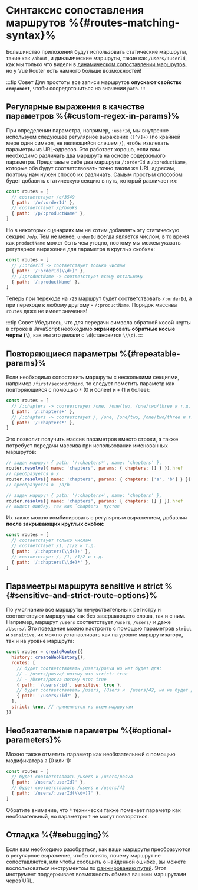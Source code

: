 # Синтаксис сопоставления маршрутов %{#routes-matching-syntax}%

<VueSchoolLink
  href="https://vueschool.io/lessons/vue-router-4-advanced-routes-matching-syntax"
  title="Узнайте, как использовать расширенный синтаксис сопоставления маршрутов"
/>

Большинство приложений будут использовать статические маршруты, такие как `/about`, и динамические маршруты, такие как `/users/:userId`, как мы только что видели в [динамическом сопоставлении маршрутов](./dynamic-matching.md), но у Vue Router есть намного больше возможностей!

:::tip Совет
Для простоты все записи маршрутов **опускают свойство `component`**, чтобы сосредоточиться на значении `path`.
:::

## Регулярные выражения в качестве параметров %{#сustom-regex-in-params}%

При определении параметра, например, `:userId`, мы внутренне используем следующее регулярное выражение `([^/]+)` (по крайней мере один символ, не являющийся слэшем `/`), чтобы извлекать параметры из URL-адресов. Это работает хорошо, если вам необходимо различать два маршрута на основе содержимого параметра. Представьте себе два маршрута `/:orderId` и `/:productName`, которые оба будут соответствовать точно таким же URL-адресам, поэтому нам нужен способ их различать. Самым простым способом будет добавить статическую секцию в путь, который различает их:

```js
const routes = [
  // соответствует /o/3549
  { path: '/o/:orderId' },
  // соответствует /p/books
  { path: '/p/:productName' },
]
```

Но в некоторых сценариях мы не хотим добавлять эту статическую секцию `/o`/`p`. Тем не менее, `orderId` всегда является числом, в то время как `productName` может быть чем угодно, поэтому мы можем указать регулярное выражение для параметра в круглых скобках:

```js
const routes = [
  // /:orderId -> соответствует только числам
  { path: '/:orderId(\\d+)' },
  // /:productName -> соответствует всему остальному
  { path: '/:productName' },
]
```

Теперь при переходе на `/25` маршрут будет соответствовать `/:orderId`, а при переходе к любому другому - `/:productName`. Порядок массива `routes` даже не имеет значения!

:::tip Совет
Убедитесь, что для передачи символа обратной косой черты в строке в JavaScript необходимо **экранировать обратные косые черты (`\`)**, как мы это делали с `\d`(становится `\\\d`).
:::

## Повторяющиеся параметры %{#repeatable-params}%

Если необходимо сопоставить маршруты с несколькими секциями, например `/first/second/third`, то следует пометить параметр как повторяющийся с помощью `*` (0 и более) и `+` (1 и более):

```js
const routes = [
  // /:chapters -> соответствует /one, /one/two, /one/two/three и т.д.
  { path: '/:chapters+' },
  // /:chapters -> соответствует /, /one, /one/two, /one/two/three и т.д.
  { path: '/:chapters*' },
]
```

Это позволит получить массив параметров вместо строки, а также потребует передачи массива при использовании именованных маршрутов:

```js
// задан маршрут { path: '/:chapters*', name: 'chapters' },
router.resolve({ name: 'chapters', params: { chapters: [] } }).href
// преобразуется в /
router.resolve({ name: 'chapters', params: { chapters: ['a', 'b'] } }).href
// преобразуется в  /a/b

// задан маршрут { path: '/:chapters+', name: 'chapters' },
router.resolve({ name: 'chapters', params: { chapters: [] } }).href
// выдаст ошибку, так как `chapters` пустое
```

Их также можно комбинировать с регулярным выражением, добавляя **после закрывающих круглых скобок**:

```js
const routes = [
  // соответствует только числам
  // соответствует /1, /1/2 и т.д.
  { path: '/:chapters(\\d+)+' },
  // соответствует /, /1, /1/2 и т.д.
  { path: '/:chapters(\\d+)*' },
]
```

## Парамеетры маршрута sensitive и strict %{#sensitive-and-strict-route-options}%

По умолчанию все маршруты нечувствительны к регистру и соответствуют маршрутам как без завершающего слэша, так и с ним. Например, маршрут `/users` соответствует `/users`, `/users/` и даже `/Users/`. Это поведение можно настроить с помощью параметров `strict` и `sensitive`, их можно устанавливать как на уровне маршрутизатора, так и на уровне маршрута:

```js
const router = createRouter({
  history: createWebHistory(),
  routes: [
    // будет соответствовать /users/posva но нет будет для:
    // - /users/posva/ потому что strict: true
    // - /Users/posva потому что: true
    { path: '/users/:id', sensitive: true },
    // будет соответствовать /users, /Users и  /users/42, но не будет /users/ или /users/42/
    { path: '/users/:id?' },
  ],
  strict: true, // применяется ко всем маршрутам
})
```

## Необязательные параметры %{#optional-parameters}%

Можно также отметить параметр как необязательный с помощью модификатора `?` (0 или 1):

```js
const routes = [
  // будет соответствовать /users и /users/posva
  { path: '/users/:userId?' },
  // будет соответствовать /users и /users/42
  { path: '/users/:userId(\\d+)?' },
]
```

Обратите внимание, что `*` технически также помечает параметр как необязательный, но параметры `?` не могут повторяться.

## Отладка %{#вebugging}%

Если вам необходимо разобраться, как ваши маршруты преобразуются в регулярное выражение, чтобы понять, почему маршрут не сопоставляется, или чтобы сообщить о найденной ошибке, вы можете воспользоваться инструментом по [ранжированию путей](https://paths.esm.dev/?p=AAMeJSyAwR4UbFDAFxAcAGAIJXMAAA..#). Этот инструмент поддерживает возможность обмена вашими маршрутами через URL.
